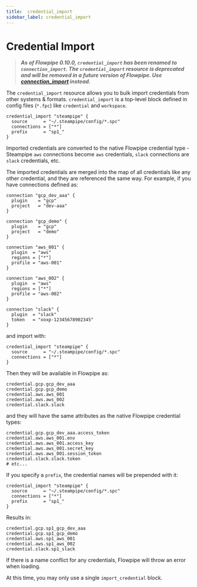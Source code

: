 ```yaml
---
title:  credential_import
sidebar_label: credential_import
---
```



# Credential Import


> ***As of Flowpipe 0.10.0, `credential_import` has been renamed to `connection_import`. The `credential_import` resource is deprecated and will be removed in a future version of Flowpipe. Use [connection_import](/docs/reference/config-files/connection_import) instead.***


The `credential_import` resource allows you to bulk import credentials from other systems & formats. `credential_import` is a top-level block defined in config files (`*.fpc`) like `credential` and `workspace`.

```hcl
credential_import "steampipe" {
  source      = "~/.steampipe/config/*.spc"
  connections = ["*"]
  prefix      = "sp1_"
} 
```

Imported credentials are converted to the native Flowpipe credential type - Steampipe `aws` connections become `aws` credentials, `slack` connections are `slack` credentials, etc.  

The imported credentials are merged into the map of all credentials like any other credential, and they are referenced the same way.  For example, if you have connections defined as:

```hcl
connection "gcp_dev_aaa" {
  plugin    = "gcp"     
  project   = "dev-aaa"            
}

connection "gcp_demo" {
  plugin    = "gcp"     
  project   = "demo"            
}

connection "aws_001" {
  plugin  = "aws"
  regions = ["*"]
  profile = "aws-001"
}

connection "aws_002" {
  plugin  = "aws"
  regions = ["*"]
  profile = "aws-002"
}

connection "slack" {
  plugin  = "slack"
  token   = "xoxp-12345678902345"
}
```

and import with:

```hcl
credential_import "steampipe" {
  source      = "~/.steampipe/config/*.spc"
  connections = ["*"]
} 
```

Then they will be available in Flowpipe as:

```hcl
credential.gcp.gcp_dev_aaa
credential.gcp.gcp_demo
credential.aws.aws_001
credential.aws.aws_002
credential.slack.slack
```

and they will have the same attributes as the native Flowpipe credential types:

```hcl
credential.gcp.gcp_dev_aaa.access_token
credential.aws.aws_001.env
credential.aws.aws_001.access_key
credential.aws.aws_001.secret_key
credential.aws.aws_001.session_token
credential.slack.slack.token
# etc...
```

If you specify a `prefix`, the credential names will be prepended with it:
```hcl
credential_import "steampipe" {
  source      = "~/.steampipe/config/*.spc"
  connections = ["*"]
  prefix      = "sp1_" 
} 
```

Results in:

```hcl
credential.gcp.sp1_gcp_dev_aaa
credential.gcp.sp1_gcp_demo
credential.aws.sp1_aws_001
credential.aws.sp1_aws_002
credential.slack.sp1_slack
```

If there is a name conflict for any credentials, Flowpipe will throw an error when loading.

At this time, you may only use a single `import_credential` block.

<!--
 of a given type, though we may revisit this restriction in the future.
-->